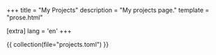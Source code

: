 +++
title = "My Projects"
description = "My projects page."
template = "prose.html"

[extra]
lang = 'en'
+++

{{ collection(file="projects.toml") }}
